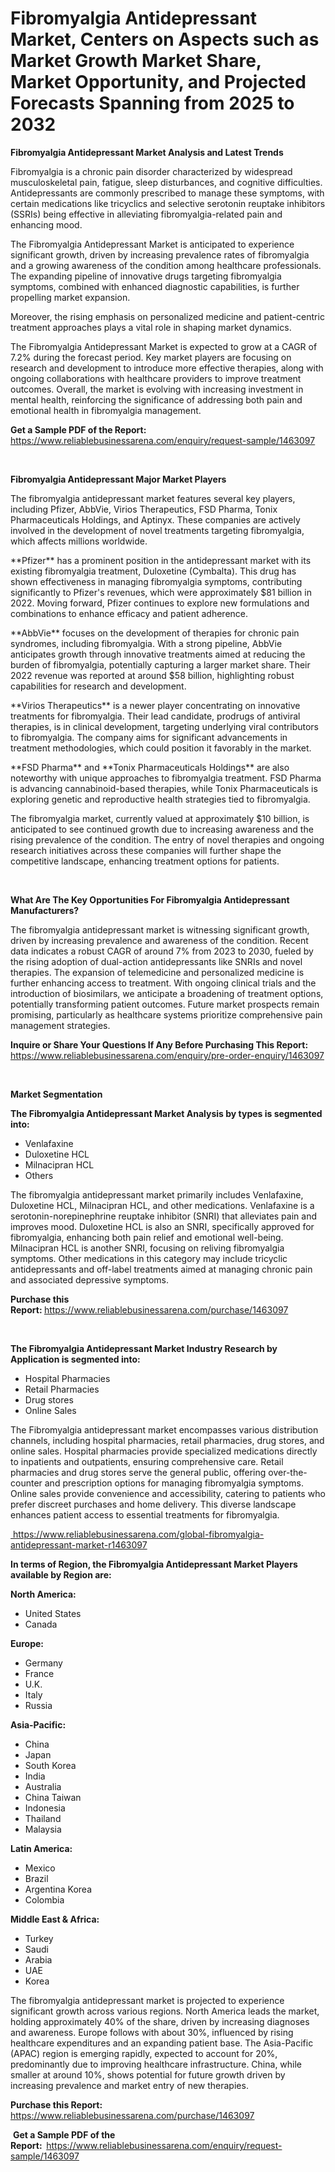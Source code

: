 <p><h1>Fibromyalgia Antidepressant Market, Centers on Aspects such as Market Growth Market Share, Market Opportunity, and Projected Forecasts Spanning from 2025 to 2032</h1></p><p><strong>Fibromyalgia Antidepressant Market Analysis and Latest Trends</strong></p>
<p><p>Fibromyalgia is a chronic pain disorder characterized by widespread musculoskeletal pain, fatigue, sleep disturbances, and cognitive difficulties. Antidepressants are commonly prescribed to manage these symptoms, with certain medications like tricyclics and selective serotonin reuptake inhibitors (SSRIs) being effective in alleviating fibromyalgia-related pain and enhancing mood.</p><p>The Fibromyalgia Antidepressant Market is anticipated to experience significant growth, driven by increasing prevalence rates of fibromyalgia and a growing awareness of the condition among healthcare professionals. The expanding pipeline of innovative drugs targeting fibromyalgia symptoms, combined with enhanced diagnostic capabilities, is further propelling market expansion. </p><p>Moreover, the rising emphasis on personalized medicine and patient-centric treatment approaches plays a vital role in shaping market dynamics. </p><p>The Fibromyalgia Antidepressant Market is expected to grow at a CAGR of 7.2% during the forecast period. Key market players are focusing on research and development to introduce more effective therapies, along with ongoing collaborations with healthcare providers to improve treatment outcomes. Overall, the market is evolving with increasing investment in mental health, reinforcing the significance of addressing both pain and emotional health in fibromyalgia management.</p></p>
<p><strong>Get a Sample PDF of the Report:&nbsp;</strong> <a href="https://www.reliablebusinessarena.com/enquiry/request-sample/1463097?utm_campaign=3000&utm_medium=2&utm_source=Github&utm_content=ia&utm_term=19042025&utm_id=fibromyalgia-antidepressant">https://www.reliablebusinessarena.com/enquiry/request-sample/1463097</a></p>
<p>&nbsp;</p>
<p><strong>Fibromyalgia Antidepressant Major Market Players</strong></p>
<p><p>The fibromyalgia antidepressant market features several key players, including Pfizer, AbbVie, Virios Therapeutics, FSD Pharma, Tonix Pharmaceuticals Holdings, and Aptinyx. These companies are actively involved in the development of novel treatments targeting fibromyalgia, which affects millions worldwide.</p><p>**Pfizer** has a prominent position in the antidepressant market with its existing fibromyalgia treatment, Duloxetine (Cymbalta). This drug has shown effectiveness in managing fibromyalgia symptoms, contributing significantly to Pfizer's revenues, which were approximately $81 billion in 2022. Moving forward, Pfizer continues to explore new formulations and combinations to enhance efficacy and patient adherence.</p><p>**AbbVie** focuses on the development of therapies for chronic pain syndromes, including fibromyalgia. With a strong pipeline, AbbVie anticipates growth through innovative treatments aimed at reducing the burden of fibromyalgia, potentially capturing a larger market share. Their 2022 revenue was reported at around $58 billion, highlighting robust capabilities for research and development.</p><p>**Virios Therapeutics** is a newer player concentrating on innovative treatments for fibromyalgia. Their lead candidate, prodrugs of antiviral therapies, is in clinical development, targeting underlying viral contributors to fibromyalgia. The company aims for significant advancements in treatment methodologies, which could position it favorably in the market.</p><p>**FSD Pharma** and **Tonix Pharmaceuticals Holdings** are also noteworthy with unique approaches to fibromyalgia treatment. FSD Pharma is advancing cannabinoid-based therapies, while Tonix Pharmaceuticals is exploring genetic and reproductive health strategies tied to fibromyalgia.</p><p>The fibromyalgia market, currently valued at approximately $10 billion, is anticipated to see continued growth due to increasing awareness and the rising prevalence of the condition. The entry of novel therapies and ongoing research initiatives across these companies will further shape the competitive landscape, enhancing treatment options for patients.</p></p>
<p>&nbsp;</p>
<p><strong>What Are The Key Opportunities For Fibromyalgia Antidepressant Manufacturers?</strong></p>
<p><p>The fibromyalgia antidepressant market is witnessing significant growth, driven by increasing prevalence and awareness of the condition. Recent data indicates a robust CAGR of around 7% from 2023 to 2030, fueled by the rising adoption of dual-action antidepressants like SNRIs and novel therapies. The expansion of telemedicine and personalized medicine is further enhancing access to treatment. With ongoing clinical trials and the introduction of biosimilars, we anticipate a broadening of treatment options, potentially transforming patient outcomes. Future market prospects remain promising, particularly as healthcare systems prioritize comprehensive pain management strategies.</p></p>
<p><strong>Inquire or Share Your Questions If Any Before Purchasing This Report:</strong> <a href="https://www.reliablebusinessarena.com/enquiry/pre-order-enquiry/1463097?utm_campaign=3000&utm_medium=2&utm_source=Github&utm_content=ia&utm_term=19042025&utm_id=fibromyalgia-antidepressant">https://www.reliablebusinessarena.com/enquiry/pre-order-enquiry/1463097</a></p>
<p>&nbsp;</p>
<p><strong>Market Segmentation</strong></p>
<p><strong>The Fibromyalgia Antidepressant Market Analysis by types is segmented into:</strong></p>
<p><ul><li>Venlafaxine</li><li>Duloxetine HCL</li><li>Milnacipran HCL</li><li>Others</li></ul></p>
<p><p>The fibromyalgia antidepressant market primarily includes Venlafaxine, Duloxetine HCL, Milnacipran HCL, and other medications. Venlafaxine is a serotonin-norepinephrine reuptake inhibitor (SNRI) that alleviates pain and improves mood. Duloxetine HCL is also an SNRI, specifically approved for fibromyalgia, enhancing both pain relief and emotional well-being. Milnacipran HCL is another SNRI, focusing on reliving fibromyalgia symptoms. Other medications in this category may include tricyclic antidepressants and off-label treatments aimed at managing chronic pain and associated depressive symptoms.</p></p>
<p><strong>Purchase this Report:&nbsp;</strong><a href="https://www.reliablebusinessarena.com/purchase/1463097?utm_campaign=3000&utm_medium=2&utm_source=Github&utm_content=ia&utm_term=19042025&utm_id=fibromyalgia-antidepressant">https://www.reliablebusinessarena.com/purchase/1463097</a></p>
<p>&nbsp;</p>
<p><strong>The Fibromyalgia Antidepressant Market Industry Research by Application is segmented into:</strong></p>
<p><ul><li>Hospital Pharmacies</li><li>Retail Pharmacies</li><li>Drug stores</li><li>Online Sales</li></ul></p>
<p><p>The Fibromyalgia antidepressant market encompasses various distribution channels, including hospital pharmacies, retail pharmacies, drug stores, and online sales. Hospital pharmacies provide specialized medications directly to inpatients and outpatients, ensuring comprehensive care. Retail pharmacies and drug stores serve the general public, offering over-the-counter and prescription options for managing fibromyalgia symptoms. Online sales provide convenience and accessibility, catering to patients who prefer discreet purchases and home delivery. This diverse landscape enhances patient access to essential treatments for fibromyalgia.</p></p>
<p><a href="https://www.reliablebusinessarena.com/global-fibromyalgia-antidepressant-market-r1463097?utm_campaign=3000&utm_medium=2&utm_source=Github&utm_content=ia&utm_term=19042025&utm_id=fibromyalgia-antidepressant">&nbsp;https://www.reliablebusinessarena.com/global-fibromyalgia-antidepressant-market-r1463097</a></p>
<p><strong>In terms of Region, the Fibromyalgia Antidepressant Market Players available by Region are:</strong></p>
<p>
    <p> <strong> North America: </strong>
        <ul>
            <li>United States</li>
            <li>Canada</li>
        </ul>
        </p> 
    <p> <strong> Europe: </strong>
        <ul>
            <li>Germany</li>
            <li>France</li>
            <li>U.K.</li>
            <li>Italy</li>
            <li>Russia</li>
        </ul>
        </p> 
    <p> <strong> Asia-Pacific: </strong>
        <ul>
            <li>China</li>
            <li>Japan</li>
            <li>South Korea</li>
            <li>India</li>
            <li>Australia</li>
            <li>China Taiwan</li>
            <li>Indonesia</li>
            <li>Thailand</li>
            <li>Malaysia</li>
        </ul>
        </p> 
    <p> <strong> Latin America: </strong>
        <ul>
            <li>Mexico</li>
            <li>Brazil</li>
            <li>Argentina Korea</li>
            <li>Colombia</li>
        </ul>
        </p> 
    <p> <strong> Middle East & Africa: </strong>
        <ul>
            <li>Turkey</li>
            <li>Saudi</li>
            <li>Arabia</li>
            <li>UAE</li>
            <li>Korea</li>
        </ul>
    </p>
    </p>
<p><p>The fibromyalgia antidepressant market is projected to experience significant growth across various regions. North America leads the market, holding approximately 40% of the share, driven by increasing diagnoses and awareness. Europe follows with about 30%, influenced by rising healthcare expenditures and an expanding patient base. The Asia-Pacific (APAC) region is emerging rapidly, expected to account for 20%, predominantly due to improving healthcare infrastructure. China, while smaller at around 10%, shows potential for future growth driven by increasing prevalence and market entry of new therapies.</p></p>
<p><strong>Purchase this Report: </strong><a href="https://www.reliablebusinessarena.com/purchase/1463097?utm_campaign=3000&utm_medium=2&utm_source=Github&utm_content=ia&utm_term=19042025&utm_id=fibromyalgia-antidepressant">https://www.reliablebusinessarena.com/purchase/1463097</a></p>
<p>&nbsp;<strong>Get a Sample PDF of the Report:&nbsp;&nbsp;</strong><a href="https://www.reliablebusinessarena.com/enquiry/request-sample/1463097?utm_campaign=3000&utm_medium=2&utm_source=Github&utm_content=ia&utm_term=19042025&utm_id=fibromyalgia-antidepressant">https://www.reliablebusinessarena.com/enquiry/request-sample/1463097</a></p>
<p><strong></strong></p>
<p><p></p><p></p><p></p></p>